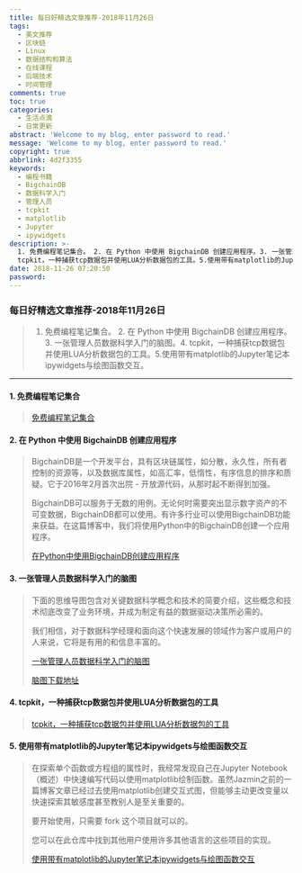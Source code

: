 ```yaml
---
title: 每日好精选文章推荐-2018年11月26日
tags:
  - 美文推荐
  - 区块链
  - Linux
  - 数据结构和算法
  - 在线课程
  - 后端技术
  - 时间管理
comments: true
toc: true
categories:
  - 生活点滴
  - 日常更新
abstract: 'Welcome to my blog, enter password to read.'
message: 'Welcome to my blog, enter password to read.'
copyright: true
abbrlink: 4d2f3355
keywords:
  - 编程书籍
  - BigchainDB
  - 数据科学入门
  - 管理人员
  - tcpkit
  - matplotlib
  - Jupyter
  - ipywidgets
description: >-
  1. 免费编程笔记集合。 2. 在 Python 中使用 BigchainDB 创建应用程序。3. 一张管理人员数据科学入门的脑图。4.
  tcpkit，一种捕获tcp数据包并使用LUA分析数据包的工具。5.使用带有matplotlib的Jupyter笔记本ipywidgets与绘图函数交互。
date: 2018-11-26 07:20:50
password:
---
```

<script type="text/javascript" src="/js/src/bai.js"></script>

### 每日好精选文章推荐-2018年11月26日
>  1. 免费编程笔记集合。 2. 在 Python 中使用 BigchainDB 创建应用程序。3. 一张管理人员数据科学入门的脑图。4.  tcpkit，一种捕获tcp数据包并使用LUA分析数据包的工具。5.使用带有matplotlib的Jupyter笔记本ipywidgets与绘图函数交互。

---
#### 1. 免费编程笔记集合
>
> [免费编程笔记集合](https://goalkicker.com/)

#### 2. 在 Python 中使用 BigchainDB 创建应用程序
> BigchainDB是一个开发平台，具有区块链属性，如分散，永久性，所有者控制的资源等，以及数据库属性，如高汇率，低惰性，有序信息的排序和质疑。它于2016年2月首次出院 - 开放源代码，从那时起不断得到加强。
>
> BigchainDB可以服务于无数的用例。无论何时需要突出显示数字资产的不可变数据，BigchainDB都可以使用。有许多行业可以使用BigchainDB功能来获益。在这篇博客中，我们将使用Python中的BigchainDB创建一个应用程序。
>
> [在Python中使用BigchainDB创建应用程序](https://blockchain.oodles.io/blogs/creating-application-bigchaindb-python/)

#### 3. 一张管理人员数据科学入门的脑图
> 下面的思维导图包含对关键数据科学概念和技术的简要介绍，这些概念和技术彻底改变了业务环境，并成为制定有益的数据驱动决策所必需的。
>
> 我们相信，对于数据科学经理和面向这个快速发展的领域作为客户或用户的人来说，它将是有用的和信息丰富的。
>
> [一张管理人员数据科学入门的脑图](https://activewizards.com/blog/intro-to-data-science-for-managers-mindmap/)
>
> [脑图下载地址](https://i.imgur.com/8L9FIiG.png)

#### 4. tcpkit，一种捕获tcp数据包并使用LUA分析数据包的工具
>
> [tcpkit，一种捕获tcp数据包并使用LUA分析数据包的工具](https://github.com/git-hulk/tcpkit)

#### 5. 使用带有matplotlib的Jupyter笔记本ipywidgets与绘图函数交互
> 在探索单个函数或方程组的属性时，我经常发现自己在Jupyter Notebook（概述）中快速编写代码以使用matplotlib绘制函数。虽然Jazmin之前的一篇博客文章已经过去使用matplotlib创建交互式图，但能够主动更改变量以快速探索其敏感度甚至教别人是至关重要的。
>
> 要开始使用，只需要 fork 这个项目就可以的。
>
> 您可以在此仓库中找到其他用户使用许多其他语言的这些项目的实现。
>
> [使用带有matplotlib的Jupyter笔记本ipywidgets与绘图函数交互](https://waterprogramming.wordpress.com/2018/11/18/plotting-interactive-functions-using-jupyter-notebooks-ipywidgets/)
